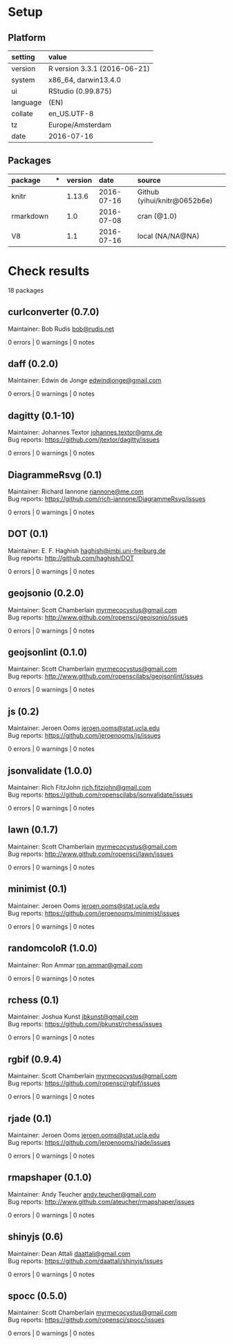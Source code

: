 # Setup

## Platform

|setting  |value                        |
|:--------|:----------------------------|
|version  |R version 3.3.1 (2016-06-21) |
|system   |x86_64, darwin13.4.0         |
|ui       |RStudio (0.99.875)           |
|language |(EN)                         |
|collate  |en_US.UTF-8                  |
|tz       |Europe/Amsterdam             |
|date     |2016-07-16                   |

## Packages

|package   |*  |version |date       |source                       |
|:---------|:--|:-------|:----------|:----------------------------|
|knitr     |   |1.13.6  |2016-07-16 |Github (yihui/knitr@0652b6e) |
|rmarkdown |   |1.0     |2016-07-08 |cran (@1.0)                  |
|V8        |   |1.1     |2016-07-16 |local (NA/NA@NA)             |

# Check results
18 packages

## curlconverter (0.7.0)
Maintainer: Bob Rudis <bob@rudis.net>

0 errors | 0 warnings | 0 notes

## daff (0.2.0)
Maintainer: Edwin de Jonge <edwindjonge@gmail.com>

0 errors | 0 warnings | 0 notes

## dagitty (0.1-10)
Maintainer: Johannes Textor <johannes.textor@gmx.de>  
Bug reports: https://github.com/jtextor/dagitty/issues

0 errors | 0 warnings | 0 notes

## DiagrammeRsvg (0.1)
Maintainer: Richard Iannone <riannone@me.com>  
Bug reports: https://github.com/rich-iannone/DiagrammeRsvg/issues

0 errors | 0 warnings | 0 notes

## DOT (0.1)
Maintainer: E. F. Haghish <haghish@imbi.uni-freiburg.de>  
Bug reports: http://github.com/haghish/DOT

0 errors | 0 warnings | 0 notes

## geojsonio (0.2.0)
Maintainer: Scott Chamberlain <myrmecocystus@gmail.com>  
Bug reports: http://www.github.com/ropensci/geojsonio/issues

0 errors | 0 warnings | 0 notes

## geojsonlint (0.1.0)
Maintainer: Scott Chamberlain <myrmecocystus@gmail.com>  
Bug reports: http://www.github.com/ropenscilabs/geojsonlint/issues

0 errors | 0 warnings | 0 notes

## js (0.2)
Maintainer: Jeroen Ooms <jeroen.ooms@stat.ucla.edu>  
Bug reports: https://github.com/jeroenooms/js/issues

0 errors | 0 warnings | 0 notes

## jsonvalidate (1.0.0)
Maintainer: Rich FitzJohn <rich.fitzjohn@gmail.com>  
Bug reports: https://github.com/ropenscilabs/jsonvalidate/issues

0 errors | 0 warnings | 0 notes

## lawn (0.1.7)
Maintainer: Scott Chamberlain <myrmecocystus@gmail.com>  
Bug reports: http://www.github.com/ropensci/lawn/issues

0 errors | 0 warnings | 0 notes

## minimist (0.1)
Maintainer: Jeroen Ooms <jeroen.ooms@stat.ucla.edu>  
Bug reports: https://github.com/jeroenooms/minimist/issues

0 errors | 0 warnings | 0 notes

## randomcoloR (1.0.0)
Maintainer: Ron Ammar <ron.ammar@gmail.com>

0 errors | 0 warnings | 0 notes

## rchess (0.1)
Maintainer: Joshua Kunst <jbkunst@gmail.com>  
Bug reports: https://github.com/jbkunst/rchess/issues

0 errors | 0 warnings | 0 notes

## rgbif (0.9.4)
Maintainer: Scott Chamberlain <myrmecocystus@gmail.com>  
Bug reports: https://github.com/ropensci/rgbif/issues

0 errors | 0 warnings | 0 notes

## rjade (0.1)
Maintainer: Jeroen Ooms <jeroen.ooms@stat.ucla.edu>  
Bug reports: https://github.com/jeroenooms/rjade/issues

0 errors | 0 warnings | 0 notes

## rmapshaper (0.1.0)
Maintainer: Andy Teucher <andy.teucher@gmail.com>  
Bug reports: http://www.github.com/ateucher/rmapshaper/issues

0 errors | 0 warnings | 0 notes

## shinyjs (0.6)
Maintainer: Dean Attali <daattali@gmail.com>  
Bug reports: https://github.com/daattali/shinyjs/issues

0 errors | 0 warnings | 0 notes

## spocc (0.5.0)
Maintainer: Scott Chamberlain <myrmecocystus@gmail.com>  
Bug reports: https://github.com/ropensci/spocc/issues

0 errors | 0 warnings | 0 notes

